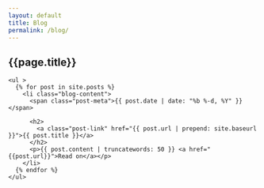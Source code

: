 ```yaml
---
layout: default
title: Blog
permalink: /blog/
---
```

<div class="post">

  <section class="content">
    <h2 id="Blog">{{page.title}}</h2>
  

    <ul >
      {% for post in site.posts %}
        <li class="blog-content">
          <span class="post-meta">{{ post.date | date: "%b %-d, %Y" }}</span>

          <h2>
            <a class="post-link" href="{{ post.url | prepend: site.baseurl }}">{{ post.title }}</a>
          </h2>
          <p>{{ post.content | truncatewords: 50 }} <a href="{{post.url}}">Read on</a></p>
        </li>
      {% endfor %}
    </ul>

  </section>

</div>

